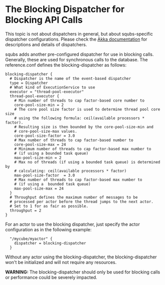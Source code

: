 
# The Blocking Dispatcher for Blocking API Calls

This topic is not about dispatchers in general, but about squbs-specific dispatcher configurations. Please check the [Akka documentation](http://doc.akka.io/docs/akka/2.3.13/scala/dispatchers.html) for descriptions and details of dispatchers.

squbs adds another pre-configured dispatcher for use in blocking calls. Generally, these are used for synchronous calls to the database. The reference.conf defines the blocking-dispatcher as follows:

```
blocking-dispatcher {
  # Dispatcher is the name of the event-based dispatcher
  type = Dispatcher
  # What kind of ExecutionService to use
  executor = "thread-pool-executor"
  thread-pool-executor {
    # Min number of threads to cap factor-based core number to
    core-pool-size-min = 2
    # The core pool size factor is used to determine thread pool core size
    # using the following formula: ceil(available processors * factor).
    # Resulting size is then bounded by the core-pool-size-min and
    # core-pool-size-max values.
    core-pool-size-factor = 3.0
    # Max number of threads to cap factor-based number to
    core-pool-size-max = 24
    # Minimum number of threads to cap factor-based max number to
    # (if using a bounded task queue)
    max-pool-size-min = 2
    # Max no of threads (if using a bounded task queue) is determined by
    # calculating: ceil(available processors * factor)
    max-pool-size-factor  = 3.0
    # Max number of threads to cap factor-based max number to
    # (if using a  bounded task queue)
    max-pool-size-max = 24
  }
  # Throughput defines the maximum number of messages to be
  # processed per actor before the thread jumps to the next actor.
  # Set to 1 for as fair as possible.
  throughput = 2
}
```

For an actor to use the blocking dispatcher, just specify the actor configuration as in the following example:

```
  "/mycube/myactor" {
    dispatcher = blocking-dispatcher
  }
```

Without any actor using the blocking-dispatcher, the blocking-dispatcher won't be initialized and will not require any resources.

**WARNING:** The blocking-dispatcher should only be used for blocking calls or performance could be severely impacted.
